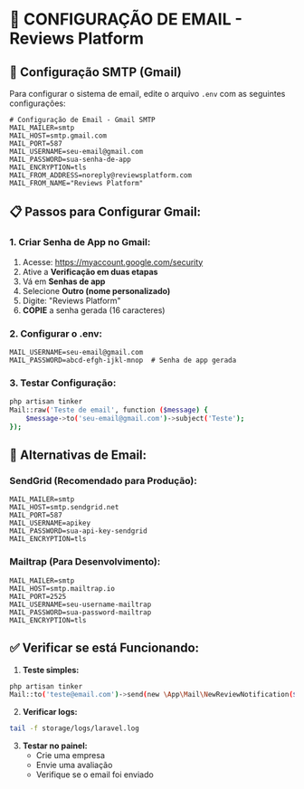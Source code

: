 # 📧 CONFIGURAÇÃO DE EMAIL - Reviews Platform

## 🔧 Configuração SMTP (Gmail)

Para configurar o sistema de email, edite o arquivo `.env` com as seguintes configurações:

```env
# Configuração de Email - Gmail SMTP
MAIL_MAILER=smtp
MAIL_HOST=smtp.gmail.com
MAIL_PORT=587
MAIL_USERNAME=seu-email@gmail.com
MAIL_PASSWORD=sua-senha-de-app
MAIL_ENCRYPTION=tls
MAIL_FROM_ADDRESS=noreply@reviewsplatform.com
MAIL_FROM_NAME="Reviews Platform"
```

## 📋 Passos para Configurar Gmail:

### 1. Criar Senha de App no Gmail:
1. Acesse: https://myaccount.google.com/security
2. Ative a **Verificação em duas etapas**
3. Vá em **Senhas de app**
4. Selecione **Outro (nome personalizado)**
5. Digite: "Reviews Platform"
6. **COPIE** a senha gerada (16 caracteres)

### 2. Configurar o .env:
```env
MAIL_USERNAME=seu-email@gmail.com
MAIL_PASSWORD=abcd-efgh-ijkl-mnop  # Senha de app gerada
```

### 3. Testar Configuração:
```bash
php artisan tinker
Mail::raw('Teste de email', function ($message) {
    $message->to('seu-email@gmail.com')->subject('Teste');
});
```

## 🚀 Alternativas de Email:

### SendGrid (Recomendado para Produção):
```env
MAIL_MAILER=smtp
MAIL_HOST=smtp.sendgrid.net
MAIL_PORT=587
MAIL_USERNAME=apikey
MAIL_PASSWORD=sua-api-key-sendgrid
MAIL_ENCRYPTION=tls
```

### Mailtrap (Para Desenvolvimento):
```env
MAIL_MAILER=smtp
MAIL_HOST=smtp.mailtrap.io
MAIL_PORT=2525
MAIL_USERNAME=seu-username-mailtrap
MAIL_PASSWORD=sua-password-mailtrap
MAIL_ENCRYPTION=tls
```

## ✅ Verificar se está Funcionando:

1. **Teste simples:**
```bash
php artisan tinker
Mail::to('teste@email.com')->send(new \App\Mail\NewReviewNotification($company, $review));
```

2. **Verificar logs:**
```bash
tail -f storage/logs/laravel.log
```

3. **Testar no painel:**
   - Crie uma empresa
   - Envie uma avaliação
   - Verifique se o email foi enviado
